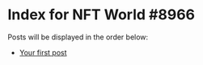 # Index for NFT World #8966
Posts will be displayed in the order below:

- [Your first post](./001-first.md)

